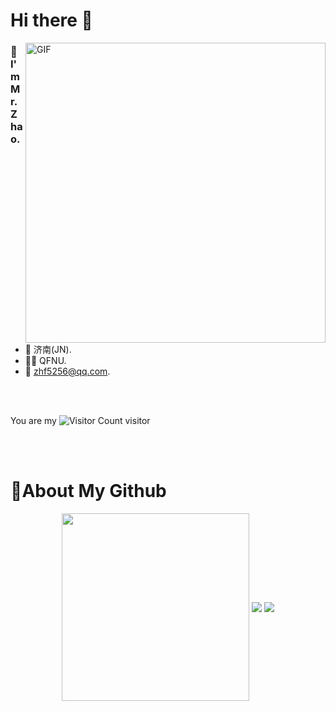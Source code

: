 
# Hi there 👋
<img align="right" top='60' alt="GIF" src="https://zhf-picture.oss-cn-qingdao.aliyuncs.com/my-img/GitHubgif.gif" width="480"/>


### 🙋I'm Mr.Zhao.

<br/>

- 📍  济南(JN).
- 👨‍🎓  QFNU.
- 📧  [zhf5256@qq.com](mailto:zhf5256@qq.com).
<br/>
<br/>

You are my ![Visitor Count](https://profile-counter.glitch.me/zhf521/count.svg) visitor

<br/>
<br/>


# 🚀About My Github
<div align="center">
    <img align="center" width="300" src="https://github-readme-stats.vercel.app/api?username=zhf521&show_icons=true&theme=tokyonight&line_height=20" />
    <img align="center" src="https://github-readme-stats.vercel.app/api/top-langs/?username=zhf521&&layout=compact&theme=tokyonight&card_width=467" />
    <img align="center" src="https://github-readme-stats.vercel.app/api/pin/?username=zhf521&repo=zhf521" />
</div>

